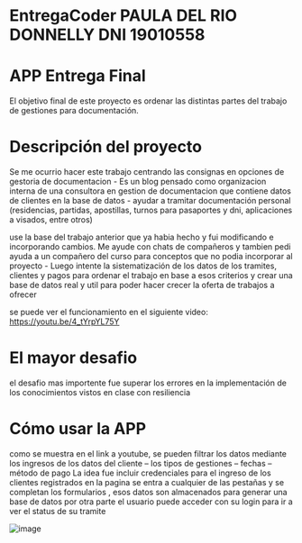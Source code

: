 # EntregaCoder PAULA DEL RIO DONNELLY DNI 19010558
# APP Entrega Final
El objetivo final de este proyecto es ordenar las distintas partes del trabajo de gestiones para documentación.

# Descripción del proyecto

Se me ocurrio hacer este trabajo centrando las consignas en opciones de gestoria de documentacion - Es un blog pensado como organizacion interna de una consultora en gestion de documentacion que contiene datos de clientes en la base de datos -  ayudar a tramitar documentación personal (residencias, partidas, apostillas, turnos para pasaportes y dni, aplicaciones a visados, entre otros)

use la base del trabajo anterior que ya habia hecho y fui modificando e incorporando cambios. Me ayude con chats de compañeros y tambien pedi ayuda a un compañero del curso para conceptos que no podia incorporar al proyecto - Luego intente la sistematización de los datos de los tramites, clientes y pagos para ordenar el trabajo en base a esos criterios y crear una base de datos real y util para poder hacer crecer la oferta de trabajos a ofrecer

se puede ver el funcionamiento en el siguiente video:
https://youtu.be/4_tYrpYL75Y

# El mayor desafio 
el desafio mas importente fue superar los errores en la implementación de los conocimientos vistos en clase con resiliencia

# Cómo usar la APP

como se muestra en el link a youtube, se pueden  filtrar los datos mediante los ingresos de los datos del cliente – los tipos de gestiones – fechas – método de pago
La idea fue incluir credenciales para el ingreso de los clientes registrados en la pagina 
se entra a cualquier de las pestañas y se completan los formularios , esos datos son almacenados para generar una base de datos
por otra parte el usuario puede acceder con su login para ir a ver el status de su tramite



![image](https://user-images.githubusercontent.com/105681435/173888788-0e055fa2-2522-46ef-803a-4683b33aadcb.png)
